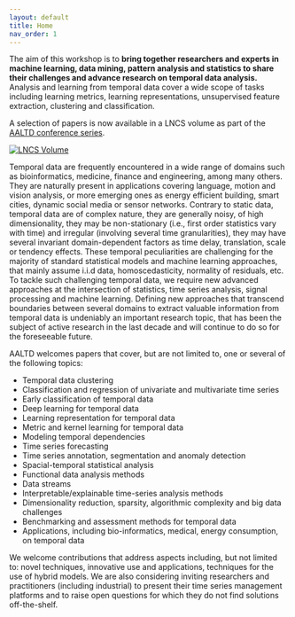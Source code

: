 ```yaml
---
layout: default
title: Home
nav_order: 1
---
```


The aim of this workshop is to **bring together researchers and experts in machine learning, data mining, pattern analysis and statistics to share their challenges and advance research on temporal data analysis.** Analysis and learning from temporal data cover a wide scope of tasks including learning metrics, learning representations, unsupervised feature extraction, clustering and classification.

A selection of papers is now available in a LNCS volume as part of the [AALTD conference series](https://link.springer.com/conference/aaltd).

[![LNCS Volume](https://media.springernature.com/w92/springer-static/cover/book/978-3-031-49896-1.jpg?as=webp) ](https://link.springer.com/book/10.1007/978-3-031-49896-1)

Temporal data are frequently encountered in a wide range of domains such as bioinformatics, medicine, finance and engineering, among many others. They are naturally present in applications covering language, motion and vision analysis, or more emerging ones as energy efficient building, smart cities, dynamic social media or sensor networks. Contrary to static data, temporal data are of complex nature, they are generally noisy, of high dimensionality, they may be non-stationary (i.e., first order statistics vary with time) and irregular (involving several time granularities), they may have several invariant domain-dependent factors as time delay, translation, scale or tendency effects. These temporal peculiarities are challenging for the majority of standard statistical models and machine learning approaches, that mainly assume i.i.d data, homoscedasticity, normality of residuals, etc. To tackle such challenging temporal data, we require new advanced approaches at the intersection of statistics, time series analysis, signal processing and machine learning. Defining new approaches that transcend boundaries between several domains to extract valuable information from temporal data is undeniably an important research topic, that has been the subject of active research in the last decade and will continue to do so for the foreseeable future.

AALTD welcomes papers that cover, but are not limited to, one or several of the following topics:

* Temporal data clustering
* Classification and regression of univariate and multivariate time series
* Early classification of temporal data
* Deep learning for temporal data
* Learning representation for temporal data
* Metric and kernel learning for temporal data
* Modeling temporal dependencies
* Time series forecasting
* Time series annotation, segmentation and anomaly detection
* Spacial-temporal statistical analysis
* Functional data analysis methods
* Data streams
* Interpretable/explainable time-series analysis methods
* Dimensionality reduction, sparsity, algorithmic complexity and big data challenges
* Benchmarking and assessment methods for temporal data
* Applications, including bio-informatics, medical, energy consumption, on temporal data

We welcome contributions that address aspects including, but not limited to: novel techniques, innovative use and applications, techniques for the use of hybrid models. We are also considering inviting researchers and practitioners (including industrial) to present their time series management platforms and to raise open questions for which they do not find solutions off-the-shelf.
